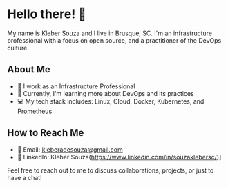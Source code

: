 # Hello there! 👋

My name is Kleber Souza and I live in Brusque, SC. I'm an infrastructure professional with a focus on open source, and a practitioner of the DevOps culture.

## About Me
- 🏢 I work as an Infrastructure Professional
- 🌱 Currently, I'm learning more about DevOps and its practices
- 💻 My tech stack includes: Linux, Cloud, Docker, Kubernetes, and Prometheus


## How to Reach Me
- 📧 Email: kleberadesouza@gmail.com
- 💼 LinkedIn: Kleber Souza(https://www.linkedin.com/in/souzaklebersc/)]

Feel free to reach out to me to discuss collaborations, projects, or just to have a chat!
